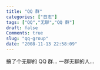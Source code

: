 ```yaml
---
title: "QQ 群"
categories: ["日志"]
tags: ["QQ","无聊","QQ 群"]
draft: false
Comments: true
slug: "qq-group"
date: "2008-11-13 22:58:09"
---
```


搞了个无聊的 QQ 群...
一群无聊的人...


